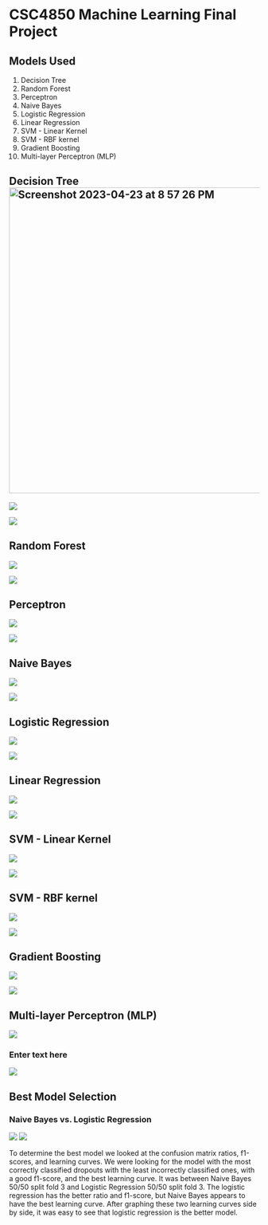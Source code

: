 # CSC4850 Machine Learning Final Project

## Models Used

1. Decision Tree
2. Random Forest
3. Perceptron
4. Naive Bayes
5. Logistic Regression
6. Linear Regression
7. SVM - Linear Kernel
8. SVM - RBF kernel
9. Gradient Boosting
10. Multi-layer Perceptron (MLP)

## Decision Tree<img width="614" alt="Screenshot 2023-04-23 at 8 57 26 PM" src="https://user-images.githubusercontent.com/101344801/234141589-5927436e-675f-476c-aab7-edb9d98f9386.png">


![](https://lh3.googleusercontent.com/eAKXgnFOKjtPPveOO7n70Aq3JYnCG9XkUum1KTnSnKcNQnJFtRgkQxKq-Hh7Kpf7Ujpduh5mQgWi8k97vl2bL6eKMTCSw4E2X5pALL2NPdiUjXl_YInsfCowkWTLfokM0Lv8eHh41Bqm-tOS2LR0MtiNaRn3KHCBnn5HNt4vEpL2xObYK5N627Zo5fZs9UU6ZUoSdvDFyRy2ehrqLIJ2J_5u2CNaAIdi9nl6VwOOiCwx7tAciRd4mcYNbXLWpLckKFwQFxYFERLvaKuzvKYIN-cJG79uKiU3qD0dljTHpiOw2bxTS1BZqKlGiXTD-YTaIvI8kLHcPyczANTtx-_jJAYL_V-wTsls7n_I40k78MMznxbY2JjxkSWVqOC4t1f7m9lSACZRLnub4-737G8CD6wzHABLJFpzowxg2nGpSHAbBXCsd9rcoLNLFAyWmmu0WuTqOr4OhOsPhY0uemx7f-1EvSjpgHA_vAHcchViInEjkZS61qs0n-PhvPxXZee2TCKIjRQV03awB2f1wG1-8BcHacTRvn2O1t5_TToxDD9x70CPAYraYBAQedJXUi1HC51wQQANxn6A49NzWJOvV73odYovbGYaZ0ZMcC14QjNKZ7oJZKmI2dCZ3AWI7izQvPCT8XD12r8oo_mLn5ZwTu4_X4UDMN5-NzMwgiYyStjLvDYnjy3YLLogVGHI3wa164S3hoByBUy03sUG3PK0iP3CQ44pXmI_7cwhXJ_KS3IEibWpQd8skgTRyZrJyLQYQd3c5m4a-QkO6pNkQe118C_IdrTjRszomamyK4-9y2G-p45gone2m-B-3ir4BaEybWX5S0o0O2i_PTS_rAg2MLJGvN9dJyO-3po8ixKzuoVO7uPGVPXiTOJmXv-wsixwsxwr3Ks95D0ukPysE3wrwyyvq1qoZ8LsYpOFuy8J5UHQ2NM8ba5v73j9cgeL_m4jEX89Tv8NNWrix-yDBl0ibiz8Un-pfA_lN_quO4ivT1xozjOtR1mPTA=w2152-h782-s-no?authuser=0)

![](https://lh3.googleusercontent.com/JYyhtYqKiT2JIropsHCDva7JMOaznlnIM2cojI1X0E1dnM_WzGL17WTsj6zH2BFjjXGYor0O1BZLOYXkwC17XB48BJB43MjYvSuyxhqfhbSlow5pCmoiXtDIPcDhVwqtIriSFzqyiBtBVH4CHYLR-TM7BspyWVSHzXgktcgsNmGq_dHxoi5seJxcEd6eVyslH9FSgxsquBD8W7odm_Ozs8dKahGZWAHRlZx2WIEvTROUbMKrv7PjRWI0t1ZYlM6y_I4KRiDC8MZ-f9sIodUyOJAToOHCX7bf5piQnq1pIFSaucoKfms7KwfIuvhQDdz7cqokcvnEoaaG2ykXq_aa2rSkUAcGpPpWPLROEeztDSuawzG7678Lq--PWugUHNLWQn8J-q0fpGdHyOsH2PK9CVyKr9938vFs8uoFIrpPcOeqhTydO5cKJBmryrXIcp084gNyfESoFOBCeWU3lwMO99ExN2Y_zsb9S-95whTyrVf_oVI_uXRZhUYQt6VIa6zGKuyZ6sEpekcStXNySbn3ULfd19ZvSBQizJABZlkGU40x4ZXJUh5HMuYOLMT0IGZ8dzKkXSTsLBvSz0wKIXP02_kmT5K93WRl2_Rtkip3BqaY_YjomysxqLj-5yuU4950lZYhYXB6ZRFk86J1dzH9brJMboterArvvG05k5dPp-3uCP4Dn9Lkc84PDSjX6pgH03qjtRRnymatiEGSJEbfDz5EnNQ0aANLFiHBMsZ3Jh3rnU0CNwtmV1Q9d4SiXdKVGuAejfU1NaaMovc1VlQx1-GLOWf6C43bO4hzlYvcxB00XvYHCdqpZ1z86gDlgzFfV-G_L2k4dzUyXU6qS__uni3Zkc64_QgGeeRfT3-j90lHHdA7gLsRUqGzzdggPPsxoJCJy65JuDfFUqYJnGVT0JAq5BcJaAMQ6GTjQdYhQczrqZ4rM7paSJ6r5Qc03nY1zbB8aI5RcQibAbgAACjvuPvDqEwRFKeVVbqzr1OhyFXy8kKB_4UWfg=w2032-h1120-s-no?authuser=0)


## Random Forest

![](https://lh3.googleusercontent.com/3O-ZVNpJMh2ECosbaUrHD6tlKcIvuC99O_Xu-CQZWXfCjiOcXvuCsrIe7AEmV254b5AMdjr-LO4dCVZcvTZc4J_B4wFWW4N_IYT1ke9LZ5XMqGbWW8v3fszuk8zwDPWbGVYUsy6Nep5-lSWRIn8QcogOH-iE8QAMInl25or9ainV95F3j348v3ZIMDvQPEMqpAMAXzSNZ_OI0Xc7vhvZKWkjkYPpVzuek_WkluU9bJLJJrIMjk3eDdBuVNoK-JI61wj2qZYJqb1u6sueJTS-pjpHwbiueiODJqQsxtOs6ZAkuo16FtQAVXeZSrpUbjEO6opIxQAZOy7bBIsNyKtVaed3nrNxyB1o8r4FNkfBbUQo4_z5rs-SfSgakUhIIpB6opsKqr7PUCeQHey3TLVphv39K79LjxKBrxxEOH7CIrGhoz4vjEClsDByFo5nPvSS4UA0qS2CuHo5Za8diUuazCHRstHT3_y68X3VuylJtenEvAiqEoAjxJved3iNYxEf_SvtIVc1BnSSwlyUA8kiHiyy4AUB1q-0-NHIxkUjJzAYAA2f2eBKW0Ynam67qUtfeiG0nO_Ik7uUoFL8yCtOAFQqWlIWdSB1-l-yJgwH-oBSWqdFHThD_mh0DJotS9103JzKEzg6v9Uils68Z9a6bHOmH2JOrHG3EOSuf9uYIcp4K7mlEYPBPmijh84BwIV_BPXw2AMdc8ZcW_51cLoFyP0GME31bY-qnLCGXIM2vOfA5ocYVn8KPniBgx9BNEdTljbJL7GgwflKMIM2NgIZLpM534O1AgiKBn7Is-AokVIY5nXvcjB-C08sLLYWGJNhI7D8yRKJIE5qI8yVP_3Uh5buFsQXWI10RqT3hW170wKKDj5sZ5f2XKCSNOP6gbkJE9Yk6ntmB_KEC_EnhlbyNveyKf7co-3JFh_KfGTdhLMqqa96myDNB82rihQ0lgJ2jc7LM0wyKJyEPt77U42jcM-YRQuGp6znjp0HHnK63svU4QN4UOorcw=w1952-h602-s-no?authuser=0)

![](https://lh3.googleusercontent.com/2ggGEomEvHFtXasyxBJtcfhSWaaIvrRMviENc3iYqceBepAiuL0suCbrl7RPLmeY9nwlUcyoSYh_jNlbz5tJWjqsRMmvRyNs0_Vvk0kaJ4K5-YatwiEj4glb4ROwGMb35pIzEczWBY8AjYFoWN6ehil3_ZnxnoWD6AWLXkb3pY6DlsVzvrtdjC3_lZAnV2KwVNORmPYK9AzqSO4yTn3cYaEKfTwJ26uLCjjaI6SeuFEGaZkNkDC8bsgrQoFe2bnHrRH8jHgKKGwVfC425PrB2MYZgzMzGIvc-tEaGdKqEkNIDU7AGJG0sfCEk-M7fE7qnQ0HiFbBQsSeiwWO1-TP7RP8I2GIYrCpMNT_TRbh2eKFLFizFBzgkvZsUiYjkvqhuHxknGaV4hQ3ht-o7b09UIzRtjot62-BbmCltMiMKgS_34kLmOBVS0toIplJFmEEcmskg58Bc4VmLzfk22ZGm9p73TvNr056w_BK8oPqeaHiJ4Vw5t1Kpy0F4njgkRQUfK6VJrU8wG30rOpqtLXmOZWzR68p2VbeEQiBv18hmbVItT4URlzTDrbFoY-zvfjBn-VVYbJ0x_g_l-O5QAibPoa6URmpkatSYLxgpQf_jeLbs7aUxnNg8GqaF25J4c8GeMqKBMWosziZjD9Hx8GfKcf85FOXRr0XImm_VgPrFzW64NRp_19Lh_xrVvFjsmH0SpL75MiaH-TZSq_VcUdCTkudbhWOisckm_Yn8cLUB7UhxoOtCOb0VScLIDslVcVOTQa0UX8BmdynCSoUaWw4g-Vf4x7gt7hgsKOKr_ALOP6VGzExunwoCUIeEAMAc5OcrRpiaRk39IXGr9vVHDIFqI4eYON_jnAP0nohd5kr9kjv03-e-m-Ss0gEGjU5X93sum4Mxh4jUM37Byoc0tvcdwpnn4s34h0mc1KO-Sjou_hHAyGC37tXYG1kIgasz4W8c6_D1_uM3pbzcd38pOoAANoUYc-Wbr_jz5RHMJupYgtUFzi8l29_qQ=w2040-h1126-s-no?authuser=0)


## Perceptron

![](https://lh3.googleusercontent.com/pXytjq52zgQYRdU7s5PuW09QRYO8X0lwDgMfATuzBryj6s2-54EQsStYt2xVCnj6aSFLpqtShcJptD58kRUXilxG5jFlurGo7YoFNPNEJ7wnxvfUHHGVt1dVaxNFKT2IYPs95QHgQQdyPFqG_7fiYFYOT00uYkwrPld7ukKcaXkFBTGkeEYTHFlUH4n5S_14wPNXuA4C2ZnBus4UJfzOPmOBXZqCE1Ve7amP621B633pGdVvP2zL_laV4H9TsDIpZeABDQ8zdkAP0vLXM3rY2xuUHRNwhch3ihg-5ilA59b5o3eaPNlesAEKpfdHAhOSoOmbPkdaSENJsG6wSVySNjyeCzLmxxcNNTM7-6-hW0WseSFicJ5dj9DEu7Hu6GsfJtPeS1_a3l_WZNGIkM9MHG_DgGr5Y1TOom_sOw3Un_CDqVnhjR6nscNnbD_rK1YimGznwfponwPyrk-PxGGdzAfVjOK3Yk81YOWBnGGdTXenVDXm87NRD8-zbh_RcjG9Oa8IGyp4j28opHT2JTg2JF_nyV7qXp5BPcMWT-gEhbmcWYRyUEDnjmt8vHz5-Uvi4DaETO-3sNO0gP32It_rrpxIzBmasP5qyJ1yDjEisPed-hxFUGQjqYylJfocjF3SWTQMBlICEdMQha96f-mB6ywF8s_0Z_GH6OZkiBMYQeJf0AmM2JvyzIqFhGlKWnqGesHOA2nsEBLdGbm39Asps3zHlK7_-wsqIH52fu2SgFZXz7WOgob6e3EgQwityNV4Y4HbJq1tMg2ACkCrgNPAXDoZ_9SACQy-YZSMzUoms0vSuP31KVdGOjjna88ECzt3-DXxNCbEkIOIfGAJButG-T9zLYYNbcbnPZN945C1geyBICab3gFRPTR0AoYeDsWv-cbEhvTC_G1cIyW2154-v8qjzH_RSb1i6JpJfRzg0XOvPC7s0CWxV6kk-T9-yb0ZHzJTsQXKaMZHUZdP_jnkryfBFx_sgfvE2LqALAuC3W1ulPCCz_h21A=w1948-h608-s-no?authuser=0)

![](https://lh3.googleusercontent.com/p43kZNXQXy0JtcQIsbOOGVlNXF9ryDXQBo1jo5Ay94zp_ckSjk80P0te6KQ82RXhnFI9URAznoLm-Pyq9suQ2CfHJ_knQlsqNAMY2YykVYbH3sILbhoJpzxbfBA1xVf_MBCPHi60RfQhf3HevVulAHooAKHKrYKOluBzhW57t0hqsj3jrDdD1Hy0vLry_mFK2QiLq8bVXTsvgCjQdS4iyctqwnEpRhOzGdc8v6FFlOMtdCZwK9wuRsdfLVPkDHawyt9fvCKhGV0lxbzlwjCOqCXwILm0RYGe4K5M44y4vSsj4P9lf3grFU275YtdSMopbXR28mgrAxY2K5MrfkwAVNGI1Vu7VuWhhKV3KNY4rrHkskCjFJZGzhbKpOoumLqWbfbsKKvFHdF7VhMj9oGmymM1ndtf76PutnrmrROxY_PRDCXrY5hrbL1kEtFenRTPLKU7mXx82Jdpnnirsb4ggxeM45X2Gq85z5hwtp4Mbcg1CpF2Y6p6RqFARg-RwCCTEHh-PNshy0T9A337NCthC_MyTcUMFeNxug6Tc4s5RMT15hO0xPEwc0PgNl46zuv97ZX9QDwQM1pPZjuMMtk5HPYl4VSEGBtH7FP67cn5ST_D-_mnqGGmI62wpuvnPjvySBnZvJkMOBDt5Q7PNEzyfDIw0y43N9DqDHRT0w5p3H11qAc_SS4U20LHMDBkKKFHBgpEyj4zBrYQ85cbnp89-VT4Yby1j_hp8Olcfsu2xqWoDIKMeCg8jUDsvQlxscGntAMsXJhfrKc0Cq81ArvYQuKp-9Kbgk8aC87yhDa35oPlab2NmvMyOMd-rcQjdLLcDmSrajxYpQr9YzgZDCygRpYArbzWKAjSR8Ol30Iy-UVHJxsscdaaLF7TIBZ1pGkwOeTXDytK_HD7NwQIlcGEguxjjufu-CNUNEp0uWl5N4L8c-i7eRPkmAilWQihVvTsBL9OIJ9uJPcTHcbIU_1MVyNDvJt7IQy6RgiEHlb9-A1s5CAxpRvU_g=w2040-h1126-s-no?authuser=0)


## Naive Bayes

![](https://lh3.googleusercontent.com/KtdeHqD_k0aRLG-mOTdCOEXq_xw_Ixi5LoEbfJUgRAe4ZS75I5AhVKYSGKGKJdHAFw1dSpi69rWLoaHJ0L_tgLS_grcSKAovFlDXphddooPOgKHXk2E1IjeL2ToHVE5apA-8htYoq5gFztco3AYFMmpQAGZRLljQx3pxgaQLnB2zJKDcIe0HAm42Hu8g-PWQi6s5-ElmQh-PVRJ3PpYW4cFGtQZ0z11WIuGkwXQRqnVaMOXRctyHbtTwvV8_UFIpfmrhvzxwPDC555fJfKv6hqp1A7CeAhUQ2Oif29hiiqiKMUSV-fctmKIiO0nB535VpYHHkfa-EZXxey-r73ytgRKAY2Gsy7zBDIfLv7W_knbBiKJ60I4ZaWQAzyKr6Ds-_XS4yEVR5vR2cS4TS0A1UEy3VruwccOa85QZ6i5HbzmJTjvgca_RD7-13mUxFxrVGNaZvmttwcQjxFE3c_BpQ9dxCMa2D8hlaFZNZqb_l38QizrQ4q4mlzcnQxR3XaMK4xBiaC-ymtJ0Qu1Mlg9w9H2SCte4OWXlMw1LXmcHYxLHlQWrDT1aUjX6dr9L1srhzcWsYSlRth4lsttOOGHhrqdBNhzwmzk7CALDXY2PmcFVRhCiqRqUFM8hQxDrvW0KbgCUMfYuOCtEmzIiQ0fQXM5gKc5siQEhMpGqB_lXUlmbr6BJD9UmYEVWcXZARVReRJZPykGSsTH3D90sTesZ4rCnfT1ZKPJrG6Cq1vVtLae3_c6Ur-ENluZ516RRgWADDHziv9Ys7RoJ-mFyUlM1EpBjv3kuuI3uijnfCVwgo_YeF8K91SWuDD5X9e9epgccgcBIZnMQK0Q2QGTb_z2P-2mhmQv0NqfaquzZlSk7w0eum32xh0Lh6CYCuI6bk5uY7u8OkmzEPNH0D5ZnWXYoOpLS1M6a72P77aWmabSX3s0xxk8j-D_ZOoloDE8oAyXDGFVE-UjJ-9IKpgqkRWXOkruzHUdhdsIOK_GcgY5Vdn0yLRs2Bh9T_A=w1948-h608-s-no?authuser=0)

![](https://lh3.googleusercontent.com/VPskaUwpE1c_xs0CGiiLwccIKbyglnPDy6lZhkmt-SuTZDVNV-GlcDLyM03ulP_pHRHNO2DtxHwGj0sycrTdJYNKNTA_NG8jJmGVWhzIAE4xZIT-leQs08m-Ca6eo4Oz66Jg4agTIrbAiuU2_ra6yRocPz-kbqaLJyHFm6l3ex5ru-h07pGwEe1ZxSxYFavsCNldyTjBUd8xhEPg1P2b8b5zxq5CdEAMBpM72SPUD2oXS2IKdR2QSABXfDfXjbYDyb6-mafgXYdfUkInLwLXPt4VU89mBGMumVX4nfxNkb6AVTnQlTm2D2A7QqUxHU4b0otkH4ZHgGGZ1EUEaK8caMBZrTCpRvWF2pMHbngo3nWYdiaowmZfJDtdwsE7sNjXPwLYclw1kV8vdio1enmdHONLHRT1QJVAvosat0khk1iIuS7W11JJlPLog-PG1pDjtPkfnuBn5gLTHwO_6obqdQXkNrTE0tr6ogX8j7ecM6jwnDmO9lpCHKLdAJJVHnNLBXW2lEj_zRcQiaykG3EJVWZkVuZBcqtek7PHSpOp3zTEiFhYhTCC0WbAo_2xkOxVszIT_ff1LJPWmTB1uW1EvovIwIAOVfLHlmN23BUeUH1wF75hCD-VrTP4SEMod3Lmh3jZgpt0Gl2mrawUn-4RwZLcIiw1FLBnMuKw-p2dLIvKEgqFncLQW9aXd9J_Wtj1S59oU_nskWtx2wAkLumyllXbcZULNhLd7lk3l5III2ByZxk8z-hcYI_9qx6Ig7YMUldaPgxoYCXd2PlEf2cYalD6bszGA4MSGd9PE_mSk0OGWsp82kWsYxtXL83v_UyT9Nawqi83nNCVN7SkPxAOgtxNhgfcsdqWcmxHoXGJWsQF7C_E1vRS4_o0K_jXmKj71WAdLYqeEQKDQA-q6jJTnsYumlXRixGb9BHdKXNEl-Rzp-FuncyChY8iTMub2Ue1M5YLhoMbBhMdphWZguTr6hiivzFdcKDrGRP_MbTViqPBhSqqPv7W_Q=w2040-h1126-s-no?authuser=0)


## Logistic Regression

![](https://lh3.googleusercontent.com/Ue8J2yCzz0_fWMxFVvsv_3SnN6AiGRmLvoB6YD416AIbVegSTdoD8tdCMrtHV6dHVImDud6oqVbhn1DKeCaV1Mkm19Zj8Lbr_TYXMFwsVftoOPatU4lLI9BIz7MRbHDrpAmYstnH9mm014Vcpe5JeqFGcIW4tND6wZ9mMsrd3ftgKQE_8qjh84ZNetTRi6C8ldHcGh-jXHCmmdjw9-kJZMukaZ5RjFz9qc2VGalPXk6Wi7_YvMSIBxETprUFQ8XsQW1AdG7cvJLYhv9TvAnHDoBwrtCqIMpxbCUxSp4OQrTPe3TeAyWQdL0Z7QPuVHauleFteyQl9IUbca50mK_3s06KwpqWMdYXEz04P3B2JXpKUmtgUVf64nYXgl-FfpwIxksHmfDxiA5xqe68Hk9D5X_PmkzmKr3Ps-R-4Q0gHKU5Sk2PiogZEqtwtH8HsVg23qLRhYE8pgHMU6k6ntfQTFdjHL7x3ugEgslE5T2NSFnFq6XqgH4OkYWwS8FwozmVdK9Q_bL1RhZfVmU4PiyrSLI44iJ-EpDLxDnViVbh5OmTWikz4m1CB540XLoNzDaHCHlUcyuY49uEbf_NQ3-2aQsXsXNfWzq0nXe-ayVJ_nMbbtrK-Is5Tmna63voDwiY-Cm8eWDSKVspy5VMWgKhWUm8YOxQdGDbfKdHhhc3kYk3fWonHubOE63h9KTep_lU1d34yvZpoXFNWu2OzcD6rHnAQOvwj4QqgCs6vJqQCuGNXVawKfFh9Wu6Swo8nPVZjuLl7J0u_fM36IA-ndD5XIRPancqSq4CRIjyOpNW-BtrQnbuyqQdl8Mt2FmOjy_ps89LoK7T7wgugNzH7pORxntynfBPpu_rW4G2QEqkB2h_Tgs76MM-Q6m7FWegBgP4w2idIeu-b68Pf8k4fBRabsLdLcf35cZUXT9kNQCL8BcqL1fhI-7oPSAN6KDzVZTwoC0ixdJ66ixpS2BkgocWs4OVQmW1T_NaaZ2cUbto9uSSrghXSNHmNg=w1948-h608-s-no?authuser=0)

![](https://lh3.googleusercontent.com/1EjS3MfccAvT6Sjk3xI4J4ScCvWHwxYOr9QDHVMBd89yPRvht7Ri5VhCUB7m4VcX3v28OFP1_LqJvmGzI749pN4W2vt6t9StQ-FMvn03sJ4V-gNWYgYDtlC4olHDNISUddDvGNGbZVCe2ANiJuNmjhr2Df4mp2kL3BJDi6qUQXHr-mdK2CD66OERIHaGUKcNWNPko3cpGymcbIt1MSw09ZtBBna1hvDHMw_fpHvk-n2FVaona15du0ds-fTrvEuJNxf-TSFdKPn2ZqheDycL08N9PjRhgysumwMiSEr7nAihUZGtxNXd4ebO2Mn32OY2GUsibyr_Hrb-jGsPKcmp3QqZZOs-DsoQ1JC7Sed5gTzsiev8iGB7huEUlMQJ9YBzYsSdnCiMpNlgIdIkF-I68mc5AHjZ9vHptJh83JxFSxhgyfLp9FZYlfJrXyHfx2TDodyvJ3bXXHRLk_F_-2NJ6erMRqkUT50-Mut36MiMRC9PCltJBYqolPVguUh4K6QZGNEKPnbZqRYB44cB4ldgrPQV9oti_sXypnwzYcMXLbHdN4-kU_naW50cZXQJJfsyNS_swb3M_Yza5Tb7AVMBc2hksUhSdr62CNEtZhHvIHjFASJdVvlKxzrQZeJMuCBKSzhHruFI2O7aROguJDhaVzhtKKY4RIb4Q1IDLVVlU20h7SW88A9Xu2ze4jVVYVlydCpZ3lD0ZIoKrt6gXCPhLzCIPY-dec8v_K-CWWrujy408CoGMTnhqV11-p1gyM3nTljqnP3Jr0Qsnmn2yFSLiSEh-2Uy8VDGjrwfIvYDM7DXi3bDFI6hN_AU0OWYWiX-cmUr9E2VAYzZS9qn5DQ79yO3s_MHk2-Mpm85AZcMGVx6YBY-F3_GE2um3tMzSsr410gaKJUVFYkuOh_yLsDFnLLfDS7I9JAN6kbRjiajFpfkq9XMTkFjV9gMjoaRe6ymnVtUTP7TYzTAHMyok0k7CvjIW0Y70uN0UgYZrUk-FU1ZwsNQiYp6nw=w2040-h1126-s-no?authuser=0)


## Linear Regression

![](https://lh3.googleusercontent.com/j0uFslhOeGYMDnY0pyo-ptYT4psmYRKNbAwjIqAe9VGI-vRUmJks2FeOrC6rr9nu8L0bB_xFak65mBsU7Wi-dmhbsKBrPB8ZMZH80nBfH9XcfrsivpxWsHmyaL0kbBIlJ1h_ETL7xQ9lu2O8PutgFOgNTSNeRrrqg5o04FiPSqCVhCq2tntcw1LJfp7KmC2Pv8cPSYgkQ9NAWjfEsmAqAvsaMVj0sIkAN2AeBJpCtxKaigmXMD9SkqPMxQ_9pK7BNhQZJ9PVKTBjAVs1ViUtLnq2jBc8mzGnX5-HXXRERe_NBf4HcCqjczKqQUHPyoaJl5kLKQyvveKPdPKZ7FuPH3EMdpuXhTp-liOpwyUIV2zuwrZGXuUaKm40-yta5d6635VuaVy_AxUeToZvrG0hnN3zUIEGfaBoRwOAPFc94ZQ7iBVAKK14JDzoqT1RDMqsnjYaPJs1PJv-o4ihauA4nhOxry08sd0EiLNOfYUY8-2JnyH5Rhkod39XoyGCI5pUuGWicF5Df9fSRT8-BuhMRwgKvXPHINA247DDh05AoFSFgmpNMAR4Gcb7OOBJrOOFAI2F311FUecU7kR3CRXTgh_Y8DkVsDcnGdDRqoO1pCUXl6OhX7Kwte_yfgOQwsay0qfa7LAheMs-x98IsELFd6T1SEoxGhCULwgN3fF7doNXluhZ9DfVZVEXwQm5ayAgSEypJR4UU4OFh0M6Xw3a6OgjAdRpSpoMuvqu2UDehfMv_gCWOxufR_9BHFgUfP3mhepCRiJWfV07T3Ouf6aPW8QJKu5X_fXqwL2rAi46ne9kmr7cr9xJxUusH3t9AiIXbXADVk842Usq85hZmQPJOWTvKUKrL4rnIf3L594W9z6RsILeDh_c1yJx8EUF2WNtM3CssmoRxmS1aSHX-36yg89GpOdvTL4cuzbXt-gX17C4OOfDkyaOe9ho6XyO2ta8ul4HwR47JYjtJ9X9pFBGOlBhCtGYi4nij6nuCF1MVDvNptVt0mpTnw=w1694-h722-s-no?authuser=0)

![](https://lh3.googleusercontent.com/_KSSKnhww7yrW6yYZHWsoqRsKyHebEtuHXQKiv_Mv9FYD9pxlqEcRSHd5htzuJCQRsRPmHim4DnJnfU5I41OHyj203Ic9_ZevZJ1noeA1jr9oUOhNH_52S0EGL-LqTrmgm6oxzcZYWl53SJbyo2Xet9_L30gsegaI7HtlYAbbiyI8EbtQ4WniYePmOkiazuGk02WJ3xbsuixIfIzun3f1kAojNfSQIMvirdnb-lqdPPAP9cCrq3qSDOIA6sHIz-Y67GK3Aii7Y5vYEnGAqBIsp8Ne1MSGoClBhabftlPBwueozlyjnvO9xcEcyEOt8T5hXsNpq2lAgmcFh1fO1p_PQbp99J-sRFb25aBvmhi88X9-ly2-k06zZEO7k34t07dQHSqWYIjoiy9Kc_07RWYYOU2glSeAvv5vrzQL_ZMnPtsB6s7JjlvuxhLp9CCkFhHuGZnxaoplHyoBMpge17BAkGdJML-Y-2PolaRfjZ9csQ7VL7b6pCilmKmmO76OedxqvuiFoXPVk1GDQYOwx8CzMDhQ6KcUFI-inFvZNG589YHSLHaeuK5xPAnA-I2LA5NwTcLdp_iNuIPhKTQr2emYD7pAF3b1_MW39c7V09F8X3x02hpZPg14et1ouGdhAtfLd5l-Dz-gwXXAhPKhP0THrAvCL7AxeL3txmT2nXdwIyrBWdCMDxot8pFJiO85n2tNV115L5NUCXAXASQ5FCN4kIr1bhmCDX6vE_aOXDfHEFyrucVKsrsLCEPE4HTyjidDDKBlxsmIZ7A9jsm5HS-hlnFa3rZC2ias60dAKYTeCJShytMzXYRnWGbjj6OQLhmjeZi8Yj7BnOFDVESKbgpZnNfQTDVid_0UBGRU-CiXMYFuCRQ52O1S3QhWQ7oSyuKkJH7Rw7OldcbE-KdlfwkUAQlKrcuCC7N9eENzzMH3wJgrM7y45R2lSAT4hBBx-qZN01DVD0NEg5BcwHBjDyGkpVJM3uNG0PWWu40o8pA-N0tASNIdd7Rwg=w2068-h762-s-no?authuser=0)


## SVM - Linear Kernel

![](https://lh3.googleusercontent.com/sUaAiCdpzZLpidtlusrkwIt0F7kauCBqFOxhTm_7w-UmUSFk37zp8aPchVTTmbxOR4ILYmSRRaM9yvOfLVLOkSfjfF-JCKoZaTEKc55CX2rTZWHGn_LeIdDs9qwtHlI1890UOm2ODW9cOgTzEDZRKw95_4T045Ivy7a0NDHzvZICsKfkQT0KDHVEw-tuFfbzKDGvQIPNOM1OWaHrgh-misYOKiEBKTx0zAqW94gpxaUeWYWDj9a1RbQN9qBakC_AzZf-Dfc7fNcJlRyktdeoKUsq3eYpWqNdNz_YdDmwRq64NlOFe74avOisx04Lyk7ZpShTJOGBoFEPu2fHAbdiJqXsXfLrGur_9ocHlb9BHRHUrnSt90-f-FkbFUlbULmEfCNoisB_Lf_S4BbMnDgJkV05DY_PWV_z9IveONHJCComLx5YHa96yu_dyE0ry_WNgSsZrvrqrhePPf4nzoMqsc7tpn_AFecs_QaHOF1kLZ_J5MmoeMDSMMmccwCDcgdf4OfWqW2O7X5fj47uCIXYjdBK19gk2byWU8_tTFBAfcxMFu4cY0XFfvWtmdncNZImujfie-RuF93l1JcfvZvIAFRn3qZH1NF8nGRKfu8t0M0BrDw8UqZqjlBFV5l6Wy81ani_bmDnkR70niemnhJjBNiyvyqapGELo_ti10cQh3ZMy_fFkfKSYj8NDnG-l_AanvMZDI0KNaZtb9N4wEbvxohR-WXSqa9ObrcbUT0jL0tCmVdXE8MVuQgR7AX8hROP4XWKng41uYgd39GMd44wjUXcFc_gFa2IL78JpypqsnwWiGV1IgOYazbG3WPvTAF1eyzu4k6A2MBBC_yAGuZUfhq0GOEtkh7RCFI6mkAz-qAuCePZy20sMxnVL5_ZPG6hR-klLjR4fsTPDHVXTUyCFyY6YReZ16WaKLDDxwekpOD-kNdZ0dGKX4tqELVAjvH5YSdTmG46GbVXYGA67IXP7u_zo0MQ5HjrP-pjclVrHhtPAXBofvImaw=w1950-h610-s-no?authuser=0)

![](https://lh3.googleusercontent.com/5lCmHX9-qm-S2GqiHYPVYAWJz9tywj73BMuUjBJ2N_rE7dj177lFXSN7DZ8V-1Y7Q2giOE9TQRacrYoCeh4QgYSvDybYrsmrxSMldp04YBrPjW-DwqjA-ToB3hMihXkKIGMCkM8ijI6dkyhZq6LWhafbQOvCf8Nl6gy4VuozSV0Jj0ezvU236J6JG0hiHfO7TlV6cg55Ja-GyBPJReLieG4cESJZ6MD47Zphh09nlnJkmbuS3dyqXGkIUZC6UbTlji8I_N5QSqbmXg606PYvmZ_lXglJR1AshZ2fjFImCeLPEQfzxR2CA6wrkV1TghFkwlyJNU7NwvMfaxEI03U4Wg6cxxjLmU9tU9irgQfmHPKcyBKLJYSIUbEgLi7zqtRtxq-_f_gWP1h1Ef2Ch7dwHbPKmxu6aGug7pG5JW58VJRzZHI5v0kuV7FTyhA5CiEX1V3L7hg66vDDLgLR_CR_8OK5OFRMzvhS0j9_sHS_rUoDYnnNp0Qwqnqwgv65gui0UK7IfoJBAnOYP6iuu52iDdaScOOdhhR6xEBtsAg61Gkio9JW4QZeX_CPia-F7_orTD62RL8owdSLXtbyxIq3Z8BC6BkNx0lrIxzQ9kJAog_jhsWnVDd2vyFLoeCkkF1Hn_WqF1gVtyPEmFskZ4p04BYEQu5tT8MmOd3cZN590e9HkLcPuq-248v_AVEPKYHZY-EmQ4bTPOlWLyxYv0fGUw8seQMtlPyiTH-Inxm5dxe1ckpyASiO2huAusruilV0HDojdj72iI1HWpSEoEdJvVTDD4fG5iRICAL3lbO3MDzDeFG8V86x3rtZmxKlch1cm9HQx1bCPKaT35jEFG-Gwj-8Kfd--xozCP6BRChMzlg64rObKMEdAjhL6PxemnxUCxyAR__LGixELQw__mwiWHsjem2UgM_bV7gSotqaPM2n541muJbdxOyHmEXajV5VbbxnUReNl3Stok2XSHkjwx4MfW3cirRvpomk8jkQgcbM2Sytry_2Jw=w2004-h1118-s-no?authuser=0)


## SVM - RBF kernel

![](https://lh3.googleusercontent.com/OLGiHdChk3elJgPxKQFPj6TbAsHaS6_iPpJNVQR9TnMaLjmN1PwwAKDHdtgW7TQfHM2LmhrhyUZFS_DNsvP71VGfoNYbKw-OEGZfUqfzoWcBXtGV_6RIw4jBYUmKsskD0S4s9XhxTtRfUlk6xdRsUiemfNN2H7lNFSwjr8SPmiAD0wxY152TLQy7IZqO8uH0eOedNCZVkm4aKIK1lijcAXO1paJvJ6YXk0dCa4CAiwLjMC9HjcERWoCO6E9BItz73eRbeubfqjXHgMYuZKGG0joA_kmCDnNd84zpzLRekzJtzWfd5t4hzV3kdH-Bl6Cs4-HK7RzW2RS3IKQtjdnyOYD-j4Ag-Ws_A5G6b3Zl-EDz_LAfXFEJHpLuCr-hnBN72KJBLjvO-3qvbUaGldJqbXytGX_15tOCBYO5ugmw8U1M6zRCx81rq7LYqKUztC4o-PDmsxygdBf8o2UWXgOdN2YGIRywU6I6YR6nrf6I9Sy-f0LroNigkBWbeOTtmN_U4swyFlh1NNRy7T7HgX67989bI9TS-pmvX5HJowwRHLIxgVYeYKzSilwf7hejQ5tefRnIaCRt7gwojfzBkXxW2TIf8a6LTe1dw3oGPefh71u8n5yMX6m9yE9isI59yAq_1rur3XGrBPgcO14XrnY8_RF-rnUrK70ihzW2CZ_ihd3qDNEwiyXHoZJfudBIuki8KLX70o4aViFfpoPPoO1hBLfRPfMbpT5XNumgI-doih25E5Dj17Yb9DwWBAazAahKEZvO_HOuukD_xjGcodDqo9Zpb0HkyO446QEqAiajVatyWcOM5uqKDey7PzF37nTXvqaIZEQgUjeU9CpyvGG1xSSKq0QAtpMPCTvdlG_5lz8cVeSdq7oRm3pzyPR_m0MXLaVQupnHR_4RNmF0nFrY_QthEl7LR7k8KXqz7lUFLHdnpd1qI-p1nSV6ZDiMSLcrB1rox1RNFsgOvcbGjyXNOJ92YVnArxEQS7T74bMfSDWjXc78OHjUSg=w1950-h610-s-no?authuser=0)

![](https://lh3.googleusercontent.com/pPmQOiuac7R-5tdc3gMqdhsLktSUzauyJ6kQUeV2FrhFTc3gRV4x8yDtcmYJQA-21Ut_EdayF-C4Hg7VFMCMpYeUIWy9lZCR0Z8eg4K_mqW7uDW7TmiPoSGWtLktimn8WNMR2gBMMI0SI8MPyUKkbG8LcRVtykVfSn4Un805y06LH6yyjjY-spXZGHkf94qEMaed4yeVXfxumuV2Wujo1o4Jcczns9cntURNdJ5o8p4ixGeo4pX7hCfuvzEVp1qQqwfYgJoNccuENuys3vZwbVE9xlZZvly87puL4CjcwlQ4Dc_-0b0jeqyj0WtbEqpoAX8GH2aGSRVbKWuAoT6hno-cBBAafcBxoAdwVnUAwKJZrI_Ucnxx0IgUY03alffzdtmP4jJrHNKuGpJ6YNfAMLjYIqn1rXvoo50zaMM1FHWsF5fAsm0sERPc0pbME6jb3O46RSM8YjBfjFPSIXGo-fN6LFRZFV4z0hdb0rWrlFMyx6hdgV-I1WUtXbvaDk45cDqeM16k44dX4ZInUGnd4uuqu6_zDtM6M73eZpXBvEl6fPGGDXJhwBzdK-2Bp5HPtVRc02yMecYqviwv319-tP96cgznN8B5x2TuJu_6yTjbXHy-7wreEjrGXymoBquSb1C4CiiPIBptPaxrbJhd-t4j8pX0vi0OfGsB5u6S4uZKGKKl_OfELA5wLnwYfxY720ghEfbmZuRyEtL_Bco0sRXLjvEmvRTYyDwt8809S1qfcl3tPF6_RVUeQEkwCHm7wrWgSCV_qPjuTO9bOmoWSrk60Sf6nVLsWzcExSKaLljScg0mZzgYVAnIlsYBrsgBOr7THNCYDtlYHUjuDCiVGB0AQtN-ZUdzjm6AsQoI6D2weMRaRd92EyfO5Q9_vxHYbyMHfwtoJs6cuKTzwHo-PuTlacUcqR8bmvV17Qy0lZqqhshJeohNkCNAwUKCg2IERlrwlqBx2GpUVSK1t0VnWQ6wZSJMam2BcEytgJRw2KPI4BHGcyzQRA=w2022-h1118-s-no?authuser=0)


## Gradient Boosting

![](https://lh3.googleusercontent.com/9NSnadX1QXz1AzVSkfqNLuUnmaItNfXEoxJijr8_4wJ_rdCj1BJmFfTuO1CNR6uBN1C4GNxTBOGdlcW4HiAqSKwNFUa6-29HUqIlgJQjGJAZDo4S6sWg7INGxZrfk9jFRI90_RV-VLKmGZyWSd4uPojv08xdE7fLnI0oyaN-WMNz_1RL6vCEsIMYdY-xPhWZ6P0lcAYpZDae13R-5TDrLLscjjfQ1qQeXfMrdtum7D4TNgFtKZ3TZ4BRuHY7RrRkXeekX2rSWHLPP4odEQKgR4C6OOabTjsqAhCv3GF2BdQYoy8gPGM5Fd4dLQaNo2jtoTpown-d62jl080FF5EFaHhpc6lgv4J9eyr0IUIKrmiOjbIs8zM9binvhPAzM8qqNuI-WjbhuH7s17EMr4X0adNmKEtvGJ-u6do7nCb_T_jYIatuWeElrBGDCCRs_Su2ckyDs3G4tgOUflvu6hDDsN-iqZQhSxd7IHAv96ryDULM41qlQI60xoVimMCbeiv5OLFsA7pPU_ouXhnU97YRkeysdDPPjfzRB35jPyal9EPdAf2d7rlO_kNug1QbvGOD0eKQNNh4CIC2Or7UQ_6ItzFhfX_J5pmZDL7fGvQcBGD720PiyF506KHz11AuoSMa6pV8wwetfDFttTbmemQrM_PvUE3SaHA33T0FNSFXpHIikgomgQplVTXKEWbpzKORvsG2q7lxj4yv6L0M_bTzQ511CqNXb1M8Z61FllPy8GGqYGYHVP_nUQZxCDtgf-ZiWUQdrIRd13zZIInomww1KSkTwt-RH8BniDfl1ExqgvECPJGcY2S5iVPu2EgjuPX7ugNStodQ7U7L0ZQKzmuyoDcVJ0Ub9kic2pEij-pm_q1haPp1BU8S8HtNovK-mSAtiZxf6tenaQZs5kTJj5jhVt7aPrs2JAsqRfpU7YgBxgjahK4dhb0_OY4K-ceaF7xTe4sskcdYKRx-XoR6CZUW-T_48xn3TIG3jPt5kFW9k5BsehCeArLUuQ=w1950-h610-s-no?authuser=0)

![](https://lh3.googleusercontent.com/TFn_aaELT6DD60DlTBQySzjw49qYnsv7nEJ02i6F-PAXQrZKpHSej-5fR5IbH8NmEl3NgehDZRNVtoyI1-Y9urgjpyx4CPmVyUnRYVzPR99gTa0WM4-WiGP6pgLQeY88fzsbG8YpNHLfm-sl5cAbVAmXdcbDB9PpFY6jwCqH-u2fZ4Rn2zkLCZqUnKCIAhLSWNp1vjxa_P0MQbOdQ56fq0beLmJNR1dQoQQRqdByFYRE3AZOqGRUhXmxqkaNydAMEmgfTm_4BB13O8t6uq88XbZ2H5BMzIJmzOtlxvzkV6b_pdBtEATkJt8ToMGnJ0AE6qix39XJ8IOpj1YgRbib57t0g7w4RXCqMIPTYxNyodwOFpFdBWK_wgLc8gNez9YV4CR4mDCGRulkELIiJohWr89hNwAApMWd-uIDnUNV40bToy5LP7qxn0WG65fOkuULVm1x1iAlIZOJxccQaCjzZFHU1w-PM95W9RuyTiOBvmxFz3h4i-IkmqVv08jUmNdEuIBom6Bd_2ya4-4fz6ptX8VRTiPEnqfIRZ9OdN0aW7jAEAmvDxQViKK20p5hBiA3Jj7w0cyEaNPNISEPcPvGRwITJj8PH3xyyUB2uIF0KegRh2wug27Vj6mzWBYU1NGpxTSC0VAb6XQsfyF1I07mvoyvkYcpyqsSR1JBoUUlvsd8BVh05ia0ApvKobKyQlG2KUpIZwYmUd3uzi-4GiiKzB7HK60kgBJjHQL94AKd07WthznGJMhSmND3V6xg7oK4giyGefrWdOYot73gPvoJ72QH0DznXHTF0KCmJryFVZYEnd4flZDNyL33WyDB1UbvB2t3wxiKVdqlBOKEWINT2qK-4nl7vYHbnXHUdqe357xu8W46PeYYVIs4QdWl9NangCEn0rXPj-HslaAiW6_Gb1yemZhJNQJv430uGwCbZOoRhGk7vpOdDzYP1kVCiJ5NP_VaPHAbHq-hKfHjG8o_4vqtfgAFMIK2Zv9Qo9rQeY-iD0IXKYbBAQ=w2056-h1118-s-no?authuser=0)


## Multi-layer Perceptron (MLP)

![](https://lh3.googleusercontent.com/jtr_lViRjgpJAmH-ljXwHGKcD6gc7_RwlbOI5MArfYNd2XZA5djORRlgq1hPqEhN0NqTLKTKXDBnlMjjMiFpxaVPMQyqQByiBFg3wCr-e-O0tzqXEUCWj5EVlShpmIwisUwnXvncETa1Mot8oQ-hh_lMj907smDBcdOzxyKhXfBSM2vmtw-i0Zm3KhDNzKmtfSIVNqcszvQSQHOcgGAjGcA_3STExudny_iWi9g48qUZzOY3cvk8WkLTp7vll9LyuPFhlhZM09BU_jlPjAk4N_ZTDh5M-0Pj58Aax-jdAu7XQ9rQTyx4s_-kyTxx0tlLEtqz16sMiuKiW5WAkJ_P8oeQpaASx2g-sgtEJIQ8m_EXyA1Rl00tpqmxDJ-OaAH3GV5f_8-9txAekQoWviRJ1e2MiG3mUxh-V-Au6ovPqcNoUmG3bIOSdsCmIcDS_CPVODD7Xj1pRfkcj6aaBNTVKDqQ3546JKOWnB9ZpDlgnNLBTrjxY8myao_FRnf3LjpUQtCUgilyVA5N6zWjV4QB2K8pK0wyCu9Ugk98sd1T_Z6BdHtMsPqh7fKSH2TxrfAUAn-XAD_-87PzXm8XS7rSJxKyrX9c27SNTlOzJi8vyakBLl5NvFGQIubOj6nfavyHezqrtrL49X-2dEM68A5yUQu138hmyTLizoy0rvdtGCEUGevjJ-KkPY38pVUmeUlDsq5j9QXRsXuK3NGT5wkxvtrsOBAdQDB902FPv0JDmymCizEd_umS_jI7U4wnENd2_-aeQcHJUgvgxj5uu4hYhv_BQqC8CwiwoHaZJ7eRlO5DB_FxBvu347ZHcQzW3b95J9RELTBsPtWnJpnhcwPP-ALKxeu8Bwn41miQn-qxXc2JoiCLEfgsUg8_KxGhi4pSZhqJ9My-Nzqi4QW-z33WyhvSf9DSwDMCl_nqPLMPQQFDONTGYJQuscs7mvx4U0j6Jjh9vlkQqIStH-WzUEqQjds7zASW26m8vCCbSe2fzU6mkKkfRn8tdA=w1950-h610-s-no?authuser=0)

### Enter text here

![](https://lh3.googleusercontent.com/i5FRtS_ZBDs9g7wjlcTwoy58a_T_0SAM_XxBOvVLVbDB9xQYcqkIIwJcu1ixWDhMdqTKIYfpA8wlOwuRtGNKU3Pxiooq8A7PRSgk2-q5tlvXTaYwGDnSC2Jm0-etH9pEAq1u5fQ9Q37UmmqII3vigYnVh8i3bEENh2uBD-wpe--6mS8uKj2ZToJKpXm2RU6RGXyvcpHWcLugs5BxeOk6m-ulwaDVyhfAM1eq-u90-AONlxQ0rgzn3RDkHHuw0kDjZVIyFBGZzVsOafIrk3J7qdUSJW5UsM0tybh0m2SlIsToQ0f0G4ZvlfzOu3-lO-bji4ahQ2U3QPyEi_z4XWnUaI7GMV1xRXY2luk7TkwDyT51oKooID99cQadjNhS2w_mAGRdwyF90tj50yRv957F2LdB_zsHmREJP5FzTczbgcmBRIybueNkSOVn3gBbrtkReRuy2X8QIEDblQgUFEB_0nciHRIyLS20rV3cAE8jQPMCDS_qOWTQTiNeygVbd2ojhpDQshPNOy6a6ZSxq9tUDz2uGLUga5SQEXKtFuhdISaubRVrCn3ONJfQ2TqneD3OI0KrfWS83YTijb1XDR4ZVoDCaF1QD5zhnVAGMePR3qIQZIbBLsNm8CLweqH4jl_JZknLZsTtpl5ER2Kmevi9rgU2F1jt9f7BsoxMDPJuvZQ7lPLDjyZDx3BQLAM3zmA5MwaN_Xo-YbFnQVh6OM3ZtmxB5TVwuKAeFlG4YAdpOxHtnlLs_AgfLCQs-fsDTn3Mh_WW2MN91p93Gy6YLiSAPODLqenu-Bl4pxQ0MYupH6NVyhdF2jpfuDGR47wcWm6pCQt7cqPXTA5EFfwZhHmY7hy5S4xZhptGNWQklrEP7cNbjfZTzn3hcUBPszvYyvIYp1GgDV4sW_PjifVUzL3Y3LC8t0dF66l-F7H5BaumooPdW7_yu7Tpx19Z6DOURfLSJd44jPYIODi3M3aiUOV_Z7tIRgFS1qHLh3lhlaUZoPIfnZ89mSLOww=w2056-h1118-s-no?authuser=0)


## Best Model Selection

### Naive Bayes vs. Logistic Regression

![](https://lh3.googleusercontent.com/-178yvUFIAfI8nhBaRA-ffb4nESXUMqA1M5zl5oHShkuuqcv9zR3AH8YSzZ2EjtGQGiFhwdEpUhs1ZcE2Y0eG4bmSeNubPlWsf78Btab6nJwDoBWP2OjvthXRzBqvDQGFRDWCgXnZZasSo-8vkYQJYqi4lioTZPxbi9DCP_kFzVbdoqy9i60hIRPXJA8Cy6gSzq9E8S3WB8Yt-Mx8l_RLvdbwomLIUjvYmwJue6B1Q4gGJqdYMxAxi-b2AVaoZmFfFcbjf5G3oUAyQvxc2AGD5Z0LPzFvjIAFzO_MZmFsmflvC3uKzbNMGOFofQwALdv7zEmYME0-VSE6MHrsTypL1wI7f57TI9vCniMWO5qvSKtgZpFF-delfmGSkp8I52AyOxnK2itXfxFXRTIks4KjR5x6Uv3w5u1Nc5DVNwsuRNH0sLppk1em-CNlQTb1aMd-GjcuqJGjtoqCAbwoMyEd419UUM0EzvGBOQpJjlGQcahGBmf6gFVyL6nK1ZqcodJDiqg96dWa9EmaWiUATN0Vgnyfxhm_snOVhz-qVYJRFMnkKz0ooxo4WKSOid7oGiChhXN9m4TZH2-HPGMpgOtxSTGEBo3bHkq92zEVIDaBz3jUZ2fpIDgq3n8SJA0LKbYGFE2OY0yC5v5wdeStG8etsl0ljfmB-6A8QbJPv5MBpQ3bQn7gAENfpY82uAjCBCVqNYaXwIzJoGRwdeoIsqF5Jn5QyY3ebLepJRcq1FGkNyS0Q3mWMZGmnzAJkBfEO_7t-VdB41Xrp3jhyhRVUIZJtityx9vz7RZ1O4bVLAmDjD6uCBfVCZVUhDr4Y4dHhnLUXymNH5_v41TVMmCVELdcOvkoPeZXxupWEtYgO1p06IqAvHK7sXg6YIufa_B-mH3rvtSHhTRShOiS3HeEpgjH9_RZG4GFXQx33ez-OwViGIs9DegeV0sE28NxwHMpx36g0-JL5g4PpRDLC0ui8j3ps_HvdOTdJZZRIoBrKKnh_ePhv0Im03K6g=w1228-h1026-s-no?authuser=0)
![](https://lh3.googleusercontent.com/5g66jVzh-j0_ETVd4TNIIOK5_h34l5wtUDoE0JyomuoYhDU95gx0NFxAyhkOhV11QLtKJChHEsj1TUEJ8h3EAuAtXGpyNU6Xp4I6cODUgQvA7tmJFRzGFZK-21kSm3THFXBXctc79so_k4fLdvrCbl2XrpW8_VCE6wGlEmgMWDfQneO76AWaMP6-roRU7Qh2m_-oDXBFcCHgFCHgxejHUjRjIxlzLGddXCYbVdWxHpUXMfQMudWjmwkZqk9zAFJKf1p6FuG6M35Fx9-hPb-mU8ArT3ocltdOP7ba6fl7sdeY1umwkqLk1jnX-VErEeOuH9CqDoCrconqQ3Jh8QM1ZslrApBtQqh8R4N0lYU6-8iKjoyMCfdfX0lCwZ5_QaAkHt3raibOkFR9zX1mD7B40pZp_2ztfV2EupV6HZygth4rIAn-pHAjl4dTKRwSCRmnuec2x2g8hWuyjiCg2kmjnsJqfp6c-aYFC1x278o12GqF6ZllcLQTrsj7jzWqCknzb0beD3I8FLtBTGUOaymugb50H5uTl-haW5o_gmRgoR-2gs37-MYsVcIY-1JkUqzva2qUtIj8jK85weBBK2k1uJTdMnypPzIlDFmMzUK_V-OkuTRkWspGGAg3g0Ml1tjd_7Qa4yKD2dg9-eaAR9l0UerWv13m7hUMWdx7gBwlmbCLQrcCLyeZm9c9B8jUWDzjelltwhzktFp8fHfAr7R-yuEYDvPeYWx3e-Y8hdOocHEAUWlILNGhA0NmqMXEMZind_UDOd3Y__YAP03YfBal7y0P8Iq9St_CUN4HeC3vK3VoNxgBNQGABy9Z2P07ObhXfMwaG1I_Qdl79KGgyY490c34xz7LpkSE64nfU6hf61bO5Dt7l-iA_IJRcD-cx-HjGPLrshZjcuNRUFAbWTHZKyYMs6-eTT7on28otYc8Kxj1zwkZiZkruHXLRs266SZ648D3yCjx91V2vhH-e4BWBDaGW360xp_pB82K8wPXW9vBzgsGnzAT4g=w1228-h156-s-no?authuser=0)

To determine the best model we looked at the confusion matrix ratios, f1-scores, and learning curves. We were looking for the model with the most correctly classified dropouts with the least incorrectly classified ones, with a good f1-score, and the best learning curve. It was between Naive Bayes 50/50 split fold 3 and Logistic Regression 50/50 split fold 3. The logistic regression has the better ratio and f1-score, but Naive Bayes appears to have the best learning curve. After graphing these two learning curves side by side, it was easy to see that logistic regression is the better model.
